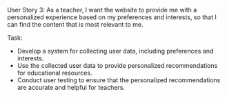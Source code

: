 User Story 3:
As a teacher, I want the website to provide me with a personalized experience based on my preferences and interests, so that I can find the content that is most relevant to me.

Task:
* Develop a system for collecting user data, including preferences and interests.
* Use the collected user data to provide personalized recommendations for educational resources.
* Conduct user testing to ensure that the personalized recommendations are accurate and helpful for teachers.
